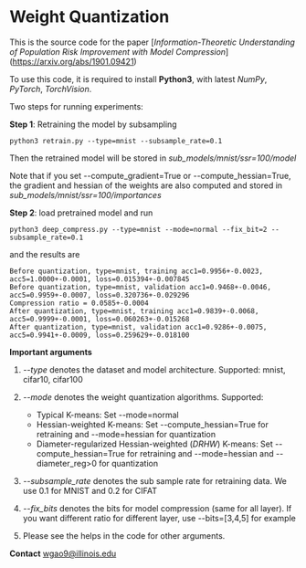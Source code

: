 # Weight Quantization

This is the source code for the paper [*Information-Theoretic Understanding of Population Risk Improvement with Model Compression*]
(https://arxiv.org/abs/1901.09421)

To use this code, it is required to install **Python3**, with latest *NumPy*, *PyTorch*, *TorchVision*.

Two steps for running experiments:

**Step 1**: Retraining the model by subsampling
```
python3 retrain.py --type=mnist --subsample_rate=0.1
```
Then the retrained model will be  stored in *sub_models/mnist/ssr=100/model*

Note that if you set --compute_gradient=True or --compute_hessian=True, the gradient and hessian of the weights are also computed and stored in *sub_models/mnist/ssr=100/importances*

**Step 2**: load pretrained model and run
```
python3 deep_compress.py --type=mnist --mode=normal --fix_bit=2 --subsample_rate=0.1
```
and the results are
```
Before quantization, type=mnist, training acc1=0.9956+-0.0023, acc5=1.0000+-0.0001, loss=0.015394+-0.007845
Before quantization, type=mnist, validation acc1=0.9468+-0.0046, acc5=0.9959+-0.0007, loss=0.320736+-0.029296
Compression ratio = 0.0585+-0.0004
After quantization, type=mnist, training acc1=0.9839+-0.0068, acc5=0.9999+-0.0001, loss=0.060263+-0.015268
After quantization, type=mnist, validation acc1=0.9286+-0.0075, acc5=0.9941+-0.0009, loss=0.259629+-0.018100
```

**Important arguments**

1. *--type* denotes the dataset and model architecture. Supported: mnist, cifar10, cifar100

2. *--mode* denotes the weight quantization algorithms. Supported:
    - Typical K-means: Set --mode=normal
    - Hessian-weighted K-means: Set --compute_hessian=True for retraining and --mode=hessian for quantization
    - Diameter-regularized Hessian-weighted (*DRHW*) K-means: Set --compute_hessian=True for retraining and --mode=hessian and --diameter_reg>0 for quantization
    
3. *--subsample_rate* denotes the sub sample rate for retraining data. We use 0.1 for MNIST and 0.2 for CIFAT 

4. *--fix_bits* denotes the bits for model compression (same for all layer). If you want different ratio for different layer, use --bits=[3,4,5] for example

5. Please see the helps in the code for other arguments.

**Contact** wgao9@illinois.edu


